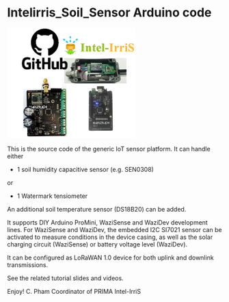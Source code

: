 Intelirris_Soil_Sensor Arduino code
===================================

<img src="https://github.com/CongducPham/PRIMA-Intel-IrriS/blob/main/images/github-intel-irris-device.png" width="300">


This is the source code of the generic IoT sensor platform. It can handle either

- 1 soil humidity capacitive sensor (e.g. SEN0308)

or 

- 1 Watermark tensiometer 
 
An additional soil temperature sensor (DS18B20) can be added.

It supports DIY Arduino ProMini, WaziSense and WaziDev development lines. For WaziSense and WaziDev, the embedded I2C SI7021 sensor can be activated to measure conditions in the device casing, as well as the solar charging circuit (WaziSense) or battery voltage level (WaziDev).

It can be configured as LoRaWAN 1.0 device for both uplink and downlink transmissions.

See the related tutorial slides and videos.

Enjoy!
C. Pham
Coordinator of PRIMA Intel-IrriS